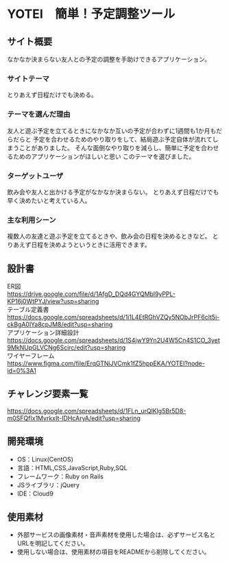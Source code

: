 # YOTEI　簡単！予定調整ツール

## サイト概要
なかなか決まらない友人との予定の調整を手助けできるアプリケーション。

### サイトテーマ
とりあえず日程だけでも決める。

### テーマを選んだ理由
友人と遊ぶ予定を立てるときになかなか互いの予定が合わずに1週間も1か月もだらだらと
予定を合わせるためのやり取りをして、結局遊ぶ予定自体が流れてしまうことがありました。
そんな面倒なやり取りを減らし、簡単に予定を合わせるためのアプリケーションがほしいと思い
このテーマを選びました。

### ターゲットユーザ
飲み会や友人と出かける予定がなかなか決まらない。
とりあえず日程だけでも早く決めたいと考えている人。

### 主な利用シーン
複数人の友達と遊ぶ予定を立てるときや、飲み会の日程を決めるときなど。
とりあえず日程を決めようというときに活用できます。

## 設計書
ER図<br>
<https://drive.google.com/file/d/1AfgD_DQd4GYQMbl9yPPL-KP16j0WtPYJ/view?usp=sharing><br>
テーブル定義書<br>
<https://docs.google.com/spreadsheets/d/1i1L4EtRGhVZQy5NObJrPF6clt5i-ckBgA0lYa8cpJM8/edit?usp=sharing><br>
アプリケーション詳細設計<br>
<https://docs.google.com/spreadsheets/d/1S4jwY9Yn2U4W5Cn4S1CO_3yet9MkNUpGLVCNg6Scirc/edit?usp=sharing><br>
ワイヤーフレーム<br>
<https://www.figma.com/file/ErqGTNiJVCmk1fZ5hppEKA/YOTEI?node-id=0%3A1> <br>

## チャレンジ要素一覧
<https://docs.google.com/spreadsheets/d/1FLn_urQlKlg5Br5D8-m0SFQfIx1MvrkxIt-IDHcAryA/edit?usp=sharing>

## 開発環境
- OS：Linux(CentOS)
- 言語：HTML,CSS,JavaScript,Ruby,SQL
- フレームワーク：Ruby on Rails
- JSライブラリ：jQuery
- IDE：Cloud9

## 使用素材
- 外部サービスの画像素材・音声素材を使用した場合は、必ずサービス名とURLを明記してください。
- 使用しない場合は、使用素材の項目をREADMEから削除してください。